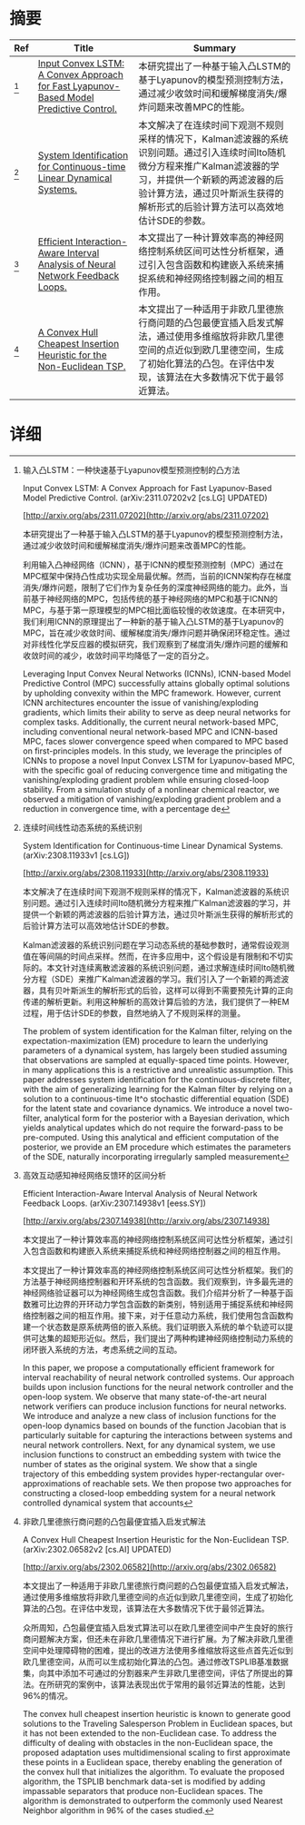 # 摘要

| Ref | Title | Summary |
| --- | --- | --- |
| [^1] | [Input Convex LSTM: A Convex Approach for Fast Lyapunov-Based Model Predictive Control.](http://arxiv.org/abs/2311.07202) | 本研究提出了一种基于输入凸LSTM的基于Lyapunov的模型预测控制方法，通过减少收敛时间和缓解梯度消失/爆炸问题来改善MPC的性能。 |
| [^2] | [System Identification for Continuous-time Linear Dynamical Systems.](http://arxiv.org/abs/2308.11933) | 本文解决了在连续时间下观测不规则采样的情况下，Kalman滤波器的系统识别问题。通过引入连续时间Ito随机微分方程来推广Kalman滤波器的学习，并提供一个新颖的两滤波器的后验计算方法，通过贝叶斯派生获得的解析形式的后验计算方法可以高效地估计SDE的参数。 |
| [^3] | [Efficient Interaction-Aware Interval Analysis of Neural Network Feedback Loops.](http://arxiv.org/abs/2307.14938) | 本文提出了一种计算效率高的神经网络控制系统区间可达性分析框架，通过引入包含函数和构建嵌入系统来捕捉系统和神经网络控制器之间的相互作用。 |
| [^4] | [A Convex Hull Cheapest Insertion Heuristic for the Non-Euclidean TSP.](http://arxiv.org/abs/2302.06582) | 本文提出了一种适用于非欧几里德旅行商问题的凸包最便宜插入启发式解法，通过使用多维缩放将非欧几里德空间的点近似到欧几里德空间，生成了初始化算法的凸包。在评估中发现，该算法在大多数情况下优于最邻近算法。 |

# 详细

[^1]: 输入凸LSTM：一种快速基于Lyapunov模型预测控制的凸方法

    Input Convex LSTM: A Convex Approach for Fast Lyapunov-Based Model Predictive Control. (arXiv:2311.07202v2 [cs.LG] UPDATED)

    [http://arxiv.org/abs/2311.07202](http://arxiv.org/abs/2311.07202)

    本研究提出了一种基于输入凸LSTM的基于Lyapunov的模型预测控制方法，通过减少收敛时间和缓解梯度消失/爆炸问题来改善MPC的性能。

    

    利用输入凸神经网络（ICNN），基于ICNN的模型预测控制（MPC）通过在MPC框架中保持凸性成功实现全局最优解。然而，当前的ICNN架构存在梯度消失/爆炸问题，限制了它们作为复杂任务的深度神经网络的能力。此外，当前基于神经网络的MPC，包括传统的基于神经网络的MPC和基于ICNN的MPC，与基于第一原理模型的MPC相比面临较慢的收敛速度。在本研究中，我们利用ICNN的原理提出了一种新的基于输入凸LSTM的基于Lyapunov的MPC，旨在减少收敛时间、缓解梯度消失/爆炸问题并确保闭环稳定性。通过对非线性化学反应器的模拟研究，我们观察到了梯度消失/爆炸问题的缓解和收敛时间的减少，收敛时间平均降低了一定的百分之。

    Leveraging Input Convex Neural Networks (ICNNs), ICNN-based Model Predictive Control (MPC) successfully attains globally optimal solutions by upholding convexity within the MPC framework. However, current ICNN architectures encounter the issue of vanishing/exploding gradients, which limits their ability to serve as deep neural networks for complex tasks. Additionally, the current neural network-based MPC, including conventional neural network-based MPC and ICNN-based MPC, faces slower convergence speed when compared to MPC based on first-principles models. In this study, we leverage the principles of ICNNs to propose a novel Input Convex LSTM for Lyapunov-based MPC, with the specific goal of reducing convergence time and mitigating the vanishing/exploding gradient problem while ensuring closed-loop stability. From a simulation study of a nonlinear chemical reactor, we observed a mitigation of vanishing/exploding gradient problem and a reduction in convergence time, with a percentage de
    
[^2]: 连续时间线性动态系统的系统识别

    System Identification for Continuous-time Linear Dynamical Systems. (arXiv:2308.11933v1 [cs.LG])

    [http://arxiv.org/abs/2308.11933](http://arxiv.org/abs/2308.11933)

    本文解决了在连续时间下观测不规则采样的情况下，Kalman滤波器的系统识别问题。通过引入连续时间Ito随机微分方程来推广Kalman滤波器的学习，并提供一个新颖的两滤波器的后验计算方法，通过贝叶斯派生获得的解析形式的后验计算方法可以高效地估计SDE的参数。

    

    Kalman滤波器的系统识别问题在学习动态系统的基础参数时，通常假设观测值在等间隔的时间点采样。然而，在许多应用中，这个假设是有限制和不切实际的。本文针对连续离散滤波器的系统识别问题，通过求解连续时间Ito随机微分方程（SDE）来推广Kalman滤波器的学习。我们引入了一个新颖的两滤波器，具有贝叶斯派生的解析形式的后验，这样可以得到不需要预先计算的正向传递的解析更新。利用这种解析的高效计算后验的方法，我们提供了一种EM过程，用于估计SDE的参数，自然地纳入了不规则采样的测量。

    The problem of system identification for the Kalman filter, relying on the expectation-maximization (EM) procedure to learn the underlying parameters of a dynamical system, has largely been studied assuming that observations are sampled at equally-spaced time points. However, in many applications this is a restrictive and unrealistic assumption. This paper addresses system identification for the continuous-discrete filter, with the aim of generalizing learning for the Kalman filter by relying on a solution to a continuous-time It\^o stochastic differential equation (SDE) for the latent state and covariance dynamics. We introduce a novel two-filter, analytical form for the posterior with a Bayesian derivation, which yields analytical updates which do not require the forward-pass to be pre-computed. Using this analytical and efficient computation of the posterior, we provide an EM procedure which estimates the parameters of the SDE, naturally incorporating irregularly sampled measurement
    
[^3]: 高效互动感知神经网络反馈环的区间分析

    Efficient Interaction-Aware Interval Analysis of Neural Network Feedback Loops. (arXiv:2307.14938v1 [eess.SY])

    [http://arxiv.org/abs/2307.14938](http://arxiv.org/abs/2307.14938)

    本文提出了一种计算效率高的神经网络控制系统区间可达性分析框架，通过引入包含函数和构建嵌入系统来捕捉系统和神经网络控制器之间的相互作用。

    

    本文提出了一种计算效率高的神经网络控制系统区间可达性分析框架。我们的方法基于神经网络控制器和开环系统的包含函数。我们观察到，许多最先进的神经网络验证器可以为神经网络生成包含函数。我们介绍并分析了一种基于函数雅可比边界的开环动力学包含函数的新类别，特别适用于捕捉系统和神经网络控制器之间的相互作用。接下来，对于任意动力系统，我们使用包含函数构建一个状态数是原系统两倍的嵌入系统。我们证明嵌入系统的单个轨迹可以提供可达集的超矩形近似。然后，我们提出了两种构建神经网络控制动力系统的闭环嵌入系统的方法，考虑系统之间的互动。

    In this paper, we propose a computationally efficient framework for interval reachability of neural network controlled systems. Our approach builds upon inclusion functions for the neural network controller and the open-loop system. We observe that many state-of-the-art neural network verifiers can produce inclusion functions for neural networks. We introduce and analyze a new class of inclusion functions for the open-loop dynamics based on bounds of the function Jacobian that is particularly suitable for capturing the interactions between systems and neural network controllers. Next, for any dynamical system, we use inclusion functions to construct an embedding system with twice the number of states as the original system. We show that a single trajectory of this embedding system provides hyper-rectangular over-approximations of reachable sets. We then propose two approaches for constructing a closed-loop embedding system for a neural network controlled dynamical system that accounts 
    
[^4]: 非欧几里德旅行商问题的凸包最便宜插入启发式解法

    A Convex Hull Cheapest Insertion Heuristic for the Non-Euclidean TSP. (arXiv:2302.06582v2 [cs.AI] UPDATED)

    [http://arxiv.org/abs/2302.06582](http://arxiv.org/abs/2302.06582)

    本文提出了一种适用于非欧几里德旅行商问题的凸包最便宜插入启发式解法，通过使用多维缩放将非欧几里德空间的点近似到欧几里德空间，生成了初始化算法的凸包。在评估中发现，该算法在大多数情况下优于最邻近算法。

    

    众所周知，凸包最便宜插入启发式算法可以在欧几里德空间中产生良好的旅行商问题解决方案，但还未在非欧几里德情况下进行扩展。为了解决非欧几里德空间中处理障碍物的困难，提出的改进方法使用多维缩放将这些点首先近似到欧几里德空间，从而可以生成初始化算法的凸包。通过修改TSPLIB基准数据集，向其中添加不可通过的分割器来产生非欧几里德空间，评估了所提出的算法。在所研究的案例中，该算法表现出优于常用的最邻近算法的性能，达到96%的情况。

    The convex hull cheapest insertion heuristic is known to generate good solutions to the Traveling Salesperson Problem in Euclidean spaces, but it has not been extended to the non-Euclidean case. To address the difficulty of dealing with obstacles in the non-Euclidean space, the proposed adaptation uses multidimensional scaling to first approximate these points in a Euclidean space, thereby enabling the generation of the convex hull that initializes the algorithm. To evaluate the proposed algorithm, the TSPLIB benchmark data-set is modified by adding impassable separators that produce non-Euclidean spaces. The algorithm is demonstrated to outperform the commonly used Nearest Neighbor algorithm in 96% of the cases studied.
    

